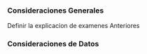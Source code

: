 ### Consideraciones Generales
Definir la explicacion de examenes Anteriores

### Consideraciones de Datos

